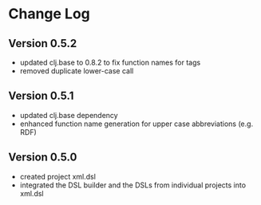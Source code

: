 Change Log
==========

Version 0.5.2
-------------
* updated clj.base to 0.8.2 to fix function names for tags
* removed duplicate lower-case call

Version 0.5.1
-------------
* updated clj.base dependency
* enhanced function name generation for upper case abbreviations (e.g. RDF)

Version 0.5.0
-------------
* created project xml.dsl
* integrated the DSL builder and the DSLs from individual projects into xml.dsl